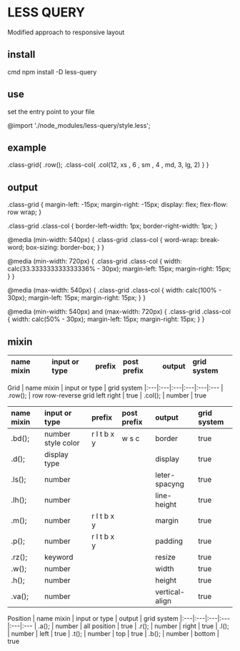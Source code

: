 # LESS QUERY
Modified approach to responsive layout

## install

cmd
npm install -D less-query


## use
set the entry point to your file

@import './node_modules/less-query/style.less';


## example 

.class-grid{
    .row();
    .class-col{
        .col(12, xs , 6 , sm , 4 , md, 3, lg, 2)
    }
}

## output 

.class-grid {
  margin-left: -15px;
  margin-right: -15px;
  display: flex;
  flex-flow: row wrap;
}

.class-grid .class-col {
  border-left-width: 1px;
  border-right-width: 1px;
}

@media (min-width: 540px) {
  .class-grid .class-col {
    word-wrap: break-word;
    box-sizing: border-box;
  }
}

@media (min-width: 720px) {
  .class-grid .class-col {
    width: calc(33.333333333333336% - 30px);
    margin-left: 15px;
    margin-right: 15px;
  }
}

@media (max-width: 540px) {
  .class-grid .class-col {
    width: calc(100% - 30px);
    margin-left: 15px;
    margin-right: 15px;
  }
}

@media (min-width: 540px) and (max-width: 720px) {
  .class-grid .class-col {
    width: calc(50% - 30px);
    margin-left: 15px;
    margin-right: 15px;
  }
}

## mixin 

| name mixin              | input  or type                    | prefix      | post prefix | output          | grid system
|:---|:---|:---|:---|:---|:---

Grid
| name mixin              | input  or type                    | grid system
|:---|:---|:---|:---|:---|:---
| .row();                 | row row-reverse grid left right   | true
| .col();                 | number                            | true



| name mixin              | input  or type                    | prefix      | post prefix | output          | grid system
|:---|:---|:---|:---|:---|:---
| .bd();                  | number style color                | r l t b x y | w s c       | border          | true
| .d();                   | display type                      |             |             | display         | true
| .ls();                  | number                            |             |             | leter-spacyng   | true
| .lh();                  | number                            |             |             | line-height     | true
| .m();                   | number                            | r l t b x y |             | margin          | true
| .p();                   | number                            | r l t b x y |             | padding         | true
| .rz();                  | keyword                           |             |             | resize          | true
| .w();                   | number                            |             |             | width           | true
| .h();                   | number                            |             |             | height          | true
| .va();                  | number                            |             |             | vertical-align  | true



Position
| name mixin              | input  or type                    | output          | grid system
|:---|:---|:---|:---|:---|:---
| .a();                   | number                            | all position    | true
| .r();                   | number                            | right           | true
| .l();                   | number                            | left            | true
| .t();                   | number                            | top             | true
| .b();                   | number                            | bottom          | true




